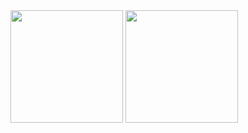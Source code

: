 <div align="center>
- 👋 Hi, I’m Eric Klaus
- 👀 I’m interested in every area of development
- 🌱 I’m currently learning C and web programming
- 🖥️ Computer Science - Unioeste
- 📫 How to reach me @erickbms1
</div>

<div align="center">
  <img height="180em" src="https://github-readme-stats.vercel.app/api?username=ericklaus16&show_icons=true&theme=monokai&include_all_commits=true&count_private=true"/>
  <img height="180em" src="https://github-readme-stats.vercel.app/api/top-langs/?username=ericklaus16&layout=compact&langs_count=7&theme=monokai"/>
</div>
